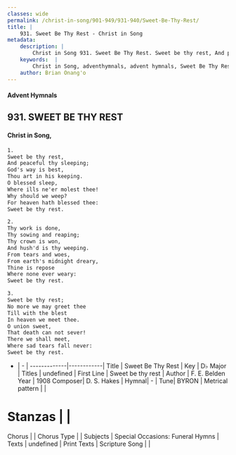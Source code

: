 ```yaml
---
classes: wide
permalink: /christ-in-song/901-949/931-940/Sweet-Be-Thy-Rest/
title: |
    931. Sweet Be Thy Rest - Christ in Song
metadata:
    description: |
        Christ in Song 931. Sweet Be Thy Rest. Sweet be thy rest, And peaceful thy sleeping; God's way is best, Thou art in his keeping. O blessed sleep, Where ills ne'er molest thee! Why should we weep? For heaven hath blessed thee: Sweet be thy rest.
    keywords:  |
        Christ in Song, adventhymnals, advent hymnals, Sweet Be Thy Rest, Sweet be thy rest . 
    author: Brian Onang'o
---
```


#### Advent Hymnals
## 931. SWEET BE THY REST
####  Christ in Song,

```txt
1.
Sweet be thy rest,
And peaceful thy sleeping;
God's way is best,
Thou art in his keeping.
O blessed sleep,
Where ills ne'er molest thee!
Why should we weep?
For heaven hath blessed thee:
Sweet be thy rest.

2.
Thy work is done,
Thy sowing and reaping;
Thy crown is won,
And hush'd is thy weeping.
From tears and woes,
From earth's midnight dreary,
Thine is repose
Where none ever weary:
Sweet be thy rest.

3.
Sweet be thy rest;
No more we may greet thee
Till with the blest
In heaven we meet thee.
O union sweet,
That death can not sever!
There we shall meet,
Where sad tears fall never:
Sweet be thy rest.

```

- |   -  |
-------------|------------|
Title | Sweet Be Thy Rest |
Key | D♭ Major |
Titles | undefined |
First Line | Sweet be thy rest  |
Author | F. E. Belden
Year | 1908
Composer| D. S. Hakes |
Hymnal|  - |
Tune| BYRON |
Metrical pattern | |
# Stanzas |  |
Chorus |  |
Chorus Type |  |
Subjects | Special Occasions: Funeral Hymns |
Texts | undefined |
Print Texts | 
Scripture Song |  |
    
